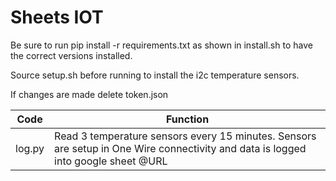 Sheets IOT
==========
Be sure to run pip install -r requirements.txt as shown in install.sh
to have the correct versions installed.

Source setup.sh before running to install the i2c temperature sensors.

If changes are made delete token.json


| Code | Function |
| ---- | -------- |
| log.py | Read 3 temperature sensors every 15 minutes. Sensors are setup in One Wire connectivity and data is logged into google sheet @URL |
